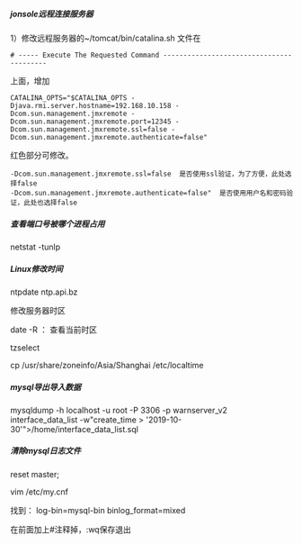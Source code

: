 ##### jonsole远程连接服务器

1）修改远程服务器的~/tomcat/bin/catalina.sh  文件在

```
# ----- Execute The Requested Command -----------------------------------------
```

上面，增加

```
CATALINA_OPTS="$CATALINA_OPTS -Djava.rmi.server.hostname=192.168.10.158 -Dcom.sun.management.jmxremote -Dcom.sun.management.jmxremote.port=12345 -Dcom.sun.management.jmxremote.ssl=false -Dcom.sun.management.jmxremote.authenticate=false"
```

红色部分可修改。

```
-Dcom.sun.management.jmxremote.ssl=false  是否使用ssl验证，为了方便，此处选择false
-Dcom.sun.management.jmxremote.authenticate=false"  是否使用用户名和密码验证，此处也选择false
```

##### 查看端口号被哪个进程占用

netstat -tunlp

##### Linux修改时间

 ntpdate ntp.api.bz

修改服务器时区

date -R ： 查看当前时区

 tzselect

cp /usr/share/zoneinfo/Asia/Shanghai   /etc/localtime

##### mysql导出导入数据

 mysqldump -h localhost -u root -P 3306 -p  warnserver_v2 interface_data_list -w"create_time > '2019-10-30'">/home/interface_data_list.sql

##### 清除mysql日志文件

reset master; 

vim /etc/my.cnf

找到：
log-bin=mysql-bin
binlog_format=mixed

在前面加上#注释掉，:wq保存退出